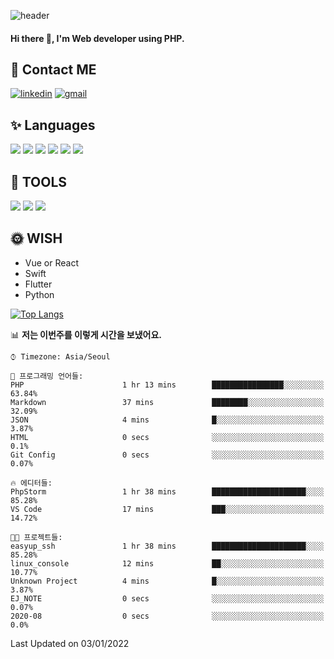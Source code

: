 ![header](https://capsule-render.vercel.app/api?type=waving&color=auto&height=300&section=header&text=EINEE&fontSize=90&animation=twinkling)

#### Hi there 👋, I'm <b>Web developer</b> using PHP. ####

<!--
- 🔭 I’m currently working on Uniwill
- 🌱 I’m currently learning Vue or React or Python.
-->

<!---#### I am PHP developer --->

## 💌 Contact ME ###
[<img src='https://img.shields.io/badge/-EunjiKo-%230A66C2?style=flat-square&logo=LinkedIn&logoColor=white' alt='linkedin'>](https://www.linkedin.com/in/https://www.linkedin.com/in/eunji-ko-00a907164//)  [<img src='https://img.shields.io/badge/-einee214%40gmail.com-%23EA4335?style=flat-square&logo=Gmail&logoColor=white' alt='gmail'>](einee214@gmail.com)  


## ✨ Languages
<img src='https://img.shields.io/badge/-PHP-%23777BB4?style=for-the-badge&logo=PHP&logoColor=white'> <img src='https://img.shields.io/badge/-Laravel-%23FF2D20?style=for-the-badge&logo=Laravel&logoColor=white'> <img src='https://img.shields.io/badge/Jquery-%230769AD?style=for-the-badge&logo=Jquery&logoColor=white'> <img src='https://img.shields.io/badge/CSS3-%231572B6?style=for-the-badge&logo=CSS3&logoColor=white'> <img src='https://img.shields.io/badge/Bootstrap-%237952B3?style=for-the-badge&logo=Bootstrap&logoColor=white' > <img src='https://img.shields.io/badge/MySQL-%234479A1?style=for-the-badge&logo=MySQL&logoColor=white' >

## 🌷 TOOLS
<img src='https://img.shields.io/badge/PHPSTORM-%23000000?style=for-the-badge&logo=PhpStorm&logoColor=white' > <img src='https://img.shields.io/badge/GitLab-%23FCA121?style=for-the-badge&logo=GitLab&logoColor=white' > <img src='https://img.shields.io/badge/GitHub-%23181717?style=for-the-badge&logo=GitHub&logoColor=white'>


## 🌞 WISH
- Vue or React
- Swift
- Flutter
- Python


[![Top Langs](https://github-readme-stats.vercel.app/api/top-langs/?username=ein214&layout=compact)](https://github.com/anuraghazra/github-readme-stats)

<!--START_SECTION:waka-->
📊 **저는 이번주를 이렇게 시간을 보냈어요.** 

```text
⌚︎ Timezone: Asia/Seoul

💬 프로그래밍 언어들: 
PHP                      1 hr 13 mins        ████████████████░░░░░░░░░   63.84% 
Markdown                 37 mins             ████████░░░░░░░░░░░░░░░░░   32.09% 
JSON                     4 mins              █░░░░░░░░░░░░░░░░░░░░░░░░   3.87% 
HTML                     0 secs              ░░░░░░░░░░░░░░░░░░░░░░░░░   0.1% 
Git Config               0 secs              ░░░░░░░░░░░░░░░░░░░░░░░░░   0.07%

🔥 에디터들: 
PhpStorm                 1 hr 38 mins        █████████████████████░░░░   85.28% 
VS Code                  17 mins             ███░░░░░░░░░░░░░░░░░░░░░░   14.72%

🐱‍💻 프로젝트들: 
easyup_ssh               1 hr 38 mins        █████████████████████░░░░   85.28% 
linux_console            12 mins             ██░░░░░░░░░░░░░░░░░░░░░░░   10.77% 
Unknown Project          4 mins              █░░░░░░░░░░░░░░░░░░░░░░░░   3.87% 
EJ_NOTE                  0 secs              ░░░░░░░░░░░░░░░░░░░░░░░░░   0.07% 
2020-08                  0 secs              ░░░░░░░░░░░░░░░░░░░░░░░░░   0.0%

```


 Last Updated on 03/01/2022
<!--END_SECTION:waka-->

<!---![GitHub stats](https://github-readme-stats.vercel.app/api?username=ein214&show_icons=true&theme=dracula)  --->




